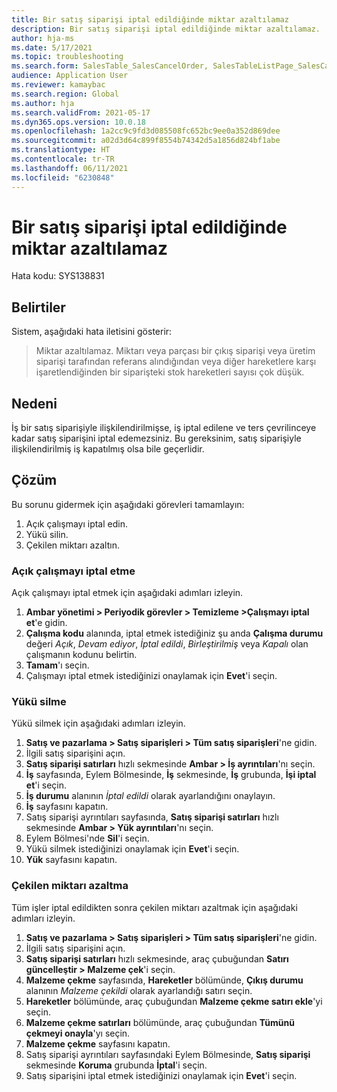 ```yaml
---
title: Bir satış siparişi iptal edildiğinde miktar azaltılamaz
description: Bir satış siparişi iptal edildiğinde miktar azaltılamaz.
author: hja-ms
ms.date: 5/17/2021
ms.topic: troubleshooting
ms.search.form: SalesTable_SalesCancelOrder, SalesTableListPage_SalesCancelOrder
audience: Application User
ms.reviewer: kamaybac
ms.search.region: Global
ms.author: hja
ms.search.validFrom: 2021-05-17
ms.dyn365.ops.version: 10.0.18
ms.openlocfilehash: 1a2cc9c9fd3d085508fc652bc9ee0a352d869dee
ms.sourcegitcommit: a02d3d64c899f8554b74342d5a1856d824bf1abe
ms.translationtype: HT
ms.contentlocale: tr-TR
ms.lasthandoff: 06/11/2021
ms.locfileid: "6230848"
---
```

# <a name="the-quantity-cant-be-reduced-when-a-sales-order-is-canceled"></a>Bir satış siparişi iptal edildiğinde miktar azaltılamaz

Hata kodu: SYS138831

## <a name="symptoms"></a>Belirtiler

Sistem, aşağıdaki hata iletisini gösterir:

> Miktar azaltılamaz. Miktarı veya parçası bir çıkış siparişi veya üretim siparişi tarafından referans alındığından veya diğer hareketlere karşı işaretlendiğinden bir siparişteki stok hareketleri sayısı çok düşük.

## <a name="cause"></a>Nedeni

İş bir satış siparişiyle ilişkilendirilmişse, iş iptal edilene ve ters çevrilinceye kadar satış siparişini iptal edemezsiniz. Bu gereksinim, satış siparişiyle ilişkilendirilmiş iş kapatılmış olsa bile geçerlidir.

## <a name="resolution"></a>Çözüm

Bu sorunu gidermek için aşağıdaki görevleri tamamlayın:

1. Açık çalışmayı iptal edin.
1. Yükü silin.
1. Çekilen miktarı azaltın.

### <a name="cancel-open-work"></a>Açık çalışmayı iptal etme

Açık çalışmayı iptal etmek için aşağıdaki adımları izleyin.

1. **Ambar yönetimi \> Periyodik görevler \> Temizleme \>Çalışmayı iptal et**'e gidin.
1. **Çalışma kodu** alanında, iptal etmek istediğiniz şu anda **Çalışma durumu** değeri *Açık*, *Devam ediyor*, *İptal edildi*, *Birleştirilmiş* veya *Kapalı* olan çalışmanın kodunu belirtin.
1. **Tamam**'ı seçin.
1. Çalışmayı iptal etmek istediğinizi onaylamak için **Evet**'i seçin.

### <a name="delete-the-load"></a>Yükü silme

Yükü silmek için aşağıdaki adımları izleyin.

1. **Satış ve pazarlama \> Satış siparişleri \> Tüm satış siparişleri**'ne gidin.
1. İlgili satış siparişini açın.
1. **Satış siparişi satırları** hızlı sekmesinde **Ambar \> İş ayrıntıları**'nı seçin.
1. **İş** sayfasında, Eylem Bölmesinde, **İş** sekmesinde, **İş** grubunda, **İşi iptal et**'i seçin.
1. **İş durumu** alanının *İptal edildi* olarak ayarlandığını onaylayın.
1. **İş** sayfasını kapatın.
1. Satış siparişi ayrıntıları sayfasında, **Satış siparişi satırları** hızlı sekmesinde **Ambar \> Yük ayrıntıları**'nı seçin.
1. Eylem Bölmesi'nde **Sil**'i seçin.
1. Yükü silmek istediğinizi onaylamak için **Evet**'i seçin.
1. **Yük** sayfasını kapatın.

### <a name="reduce-the-picked-quantity"></a>Çekilen miktarı azaltma

Tüm işler iptal edildikten sonra çekilen miktarı azaltmak için aşağıdaki adımları izleyin.

1. **Satış ve pazarlama \> Satış siparişleri \> Tüm satış siparişleri**'ne gidin.
1. İlgili satış siparişini açın.
1. **Satış siparişi satırları** hızlı sekmesinde, araç çubuğundan **Satırı güncelleştir \> Malzeme çek**'i seçin.
1. **Malzeme çekme** sayfasında, **Hareketler** bölümünde, **Çıkış durumu** alanının *Malzeme çekildi* olarak ayarlandığı satırı seçin.
1. **Hareketler** bölümünde, araç çubuğundan **Malzeme çekme satırı ekle**'yi seçin.
1. **Malzeme çekme satırları** bölümünde, araç çubuğundan **Tümünü çekmeyi onayla**'yı seçin.
1. **Malzeme çekme** sayfasını kapatın.
1. Satış siparişi ayrıntıları sayfasındaki Eylem Bölmesinde, **Satış siparişi** sekmesinde **Koruma** grubunda **İptal**'i seçin.
1. Satış siparişini iptal etmek istediğinizi onaylamak için **Evet**'i seçin.
